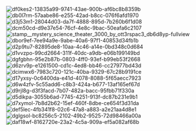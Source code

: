 ![df0kes2-13835a99-9741-43ae-900b-af6bc8b8359b](https://github.com/cookiehau/cookiehau/assets/34149946/f81dbf53-e8ab-44bb-8e35-39a76ae92808)![db0l7rm-57aabe86-e255-42ad-b8cc-076f6afd1970](https://github.com/cookiehau/cookiehau/assets/34149946/7d231944-48e9-44d4-a80b-77e4579a8b44)![d3j53m1-28044d03-da7f-4888-895d-7b260b6f1d08](https://github.com/cookiehau/cookiehau/assets/34149946/1abd35b5-ba15-4529-af64-646cf2d8b7b0)![dcm50cd-d9e37e54-76cf-4e8c-9bac-50eafa6c2107](https://github.com/cookiehau/cookiehau/assets/34149946/63a219ba-d8f2-4780-bc22-adefb146b816)![stamp__mystery_science_theater_3000_by_ott3rspac3_db6d8yp-fullview](https://github.com/cookiehau/cookiehau/assets/34149946/51648134-b9dc-4700-8532-e661e0a124fb)![dbor9ef-7ee94a9e-9abe-40a6-97f1-40853d34fb1b](https://github.com/cookiehau/cookiehau/assets/34149946/b92c80dd-1a94-4d33-b8de-dd33f48387fb)![d2p9tu7-82895de8-10aa-4c46-a14e-0bd348c0d684](https://github.com/cookiehau/cookiehau/assets/34149946/757fb8ae-f28b-4098-a13e-eee1fd86b0d5)![d1vvzpo-99cd2664-311f-40dc-a9db-e06b199149bd](https://github.com/cookiehau/cookiehau/assets/34149946/a4648bec-06c7-416e-87d3-956fb5f551c0)
![dgfgbhn-95e2b87b-0803-4ff0-93ef-b99eb53f2668](https://github.com/cookiehau/cookiehau/assets/34149946/3435ea1a-a126-4f8a-8bb0-d3edfd7b7283)![d6zrv9p-e1261500-cd1c-4ed8-bb46-cc27977bd43d](https://github.com/cookiehau/cookiehau/assets/34149946/eef22704-9a5f-492e-b434-650d1348a2f4)![dcimwx6-7983c720-121c-40ba-9329-67c28b9191ce](https://github.com/cookiehau/cookiehau/assets/34149946/a21fe865-ae93-46ce-8dd9-2d88fa036475)![d17yxsy-0c6400da-e41d-4078-8088-5f65aecc7923](https://github.com/cookiehau/cookiehau/assets/34149946/afe47aea-fffb-4022-b04a-4378ba913e85)![d6w4zfv-5c55add6-c8b3-424a-b677-13af165ef67d](https://github.com/cookiehau/cookiehau/assets/34149946/f648baaf-06ea-4c80-8b47-b00c036a8f09)![d9rjl8g-d3f3facd-7b07-482a-bacc-95fbb71f330a](https://github.com/cookiehau/cookiehau/assets/34149946/59537fd0-58cc-4c7d-b7f8-d6baaac48749)![d5dikpa-3055b6ad-7745-4251-913f-dc87b231e9b1](https://github.com/cookiehau/cookiehau/assets/34149946/cf62418c-9a0b-4ecf-8152-5c92d75b5f89)![d7xymol-7b8d2b62-15ef-460f-8dbe-ce654f3d31da](https://github.com/cookiehau/cookiehau/assets/34149946/8c3e6efb-2b58-4e6e-b128-695c999e4eca)
![def5lec-4fb341f8-02c6-47a8-a883-a2e21aa4d8e1](https://github.com/cookiehau/cookiehau/assets/34149946/855c8f42-36de-421e-ac63-8fabbce03512)![dglgsol-bc8256c5-2102-49b2-9525-72d98466a00a](https://github.com/cookiehau/cookiehau/assets/34149946/0757348e-8dc0-4a9f-b651-c28c12976a06)![daf18wf-8162720e-23a2-4c5a-909a-ef5a082af68b](https://github.com/cookiehau/cookiehau/assets/34149946/2ec58573-8e7d-4b0f-b6e1-0c3232e86261)


















